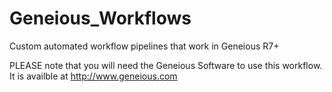 Geneious_Workflows
==================

Custom automated workflow pipelines that work in Geneious R7+


PLEASE note that you will need the Geneious Software to use this workflow.  It is  availble at http://www.geneious.com
